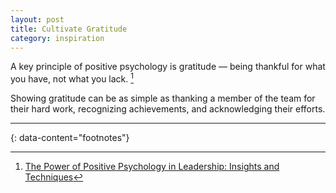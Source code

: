 ```yaml
---
layout: post
title: Cultivate Gratitude
category: inspiration
---
```


A key principle of positive psychology is gratitude — being thankful for what you have, not what you lack. [^1]

Showing gratitude can be as simple as thanking a member of the team for their hard work, recognizing achievements, and acknowledging their efforts.

---
{: data-content="footnotes"}

[^1]: [The Power of Positive Psychology in Leadership: Insights and Techniques](https://medium.com/personal-growth/the-power-of-positive-psychology-in-leadership-insights-and-techniques-53f7b4dd434a)
